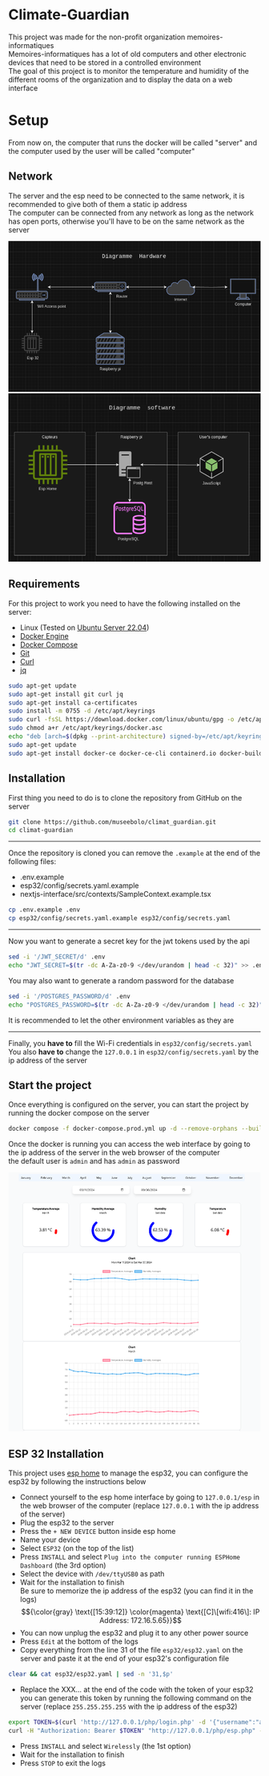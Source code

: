 [Info]: <> (
	All the information that are likely to need to be updated have a comment above them like this one
)
# Climate-Guardian
This project was made for the non-profit organization memoires-informatiques\
Memoires-informatiques has a lot of old computers and other electronic devices that need to be stored in a controlled environment\
The goal of this project is to monitor the temperature and humidity of the different rooms of the organization and to display the data on a web interface

# Setup
From now on, the computer that runs the docker will be called "server" and
the computer used by the user will be called "computer"

## Network
The server and the esp need to be connected to the same network, it is recommended to give both of them a static ip address\
The computer can be connected from any network as long as the network has open ports, otherwise you'll have to be on the same network as the server

![hardware](/.assets/hardware-diagram.png)\
![software](/.assets/software-diagram.png)

## Requirements
For this project to work you need to have the following installed on the server:
- Linux (Tested on [Ubuntu Server 22.04](https://ubuntu.com/download/server))
- [Docker Engine](https://docs.docker.com/engine/install/ubuntu/)
- [Docker Compose](https://docs.docker.com/compose/install/)
- [Git](https://git-scm.com/book/en/v2/Getting-Started-Installing-Git)
- [Curl](https://curl.se/download.html)
- [jq](https://stedolan.github.io/jq/download/)
```bash
sudo apt-get update
sudo apt-get install git curl jq 
sudo apt-get install ca-certificates
sudo install -m 0755 -d /etc/apt/keyrings
sudo curl -fsSL https://download.docker.com/linux/ubuntu/gpg -o /etc/apt/keyrings/docker.asc
sudo chmod a+r /etc/apt/keyrings/docker.asc
echo "deb [arch=$(dpkg --print-architecture) signed-by=/etc/apt/keyrings/docker.asc] https://download.docker.com/linux/ubuntu $(. /etc/os-release && echo "$VERSION_CODENAME") stable" | sudo tee /etc/apt/sources.list.d/docker.list > /dev/null
sudo apt-get update
sudo apt-get install docker-ce docker-ce-cli containerd.io docker-buildx-plugin docker-compose-plugin
```

## Installation
First thing you need to do is to clone the repository from GitHub on the server
```bash
git clone https://github.com/museebolo/climat_guardian.git
cd climat-guardian
```

---
[Info]: <> (
	This is the list of all the files that end with .example
)
Once the repository is cloned you can remove the `.example` at the end of the following files:
- .env.example
- esp32/config/secrets.yaml.example
- nextjs-interface/src/contexts/SampleContext.example.tsx
```bash
cp .env.example .env
cp esp32/config/secrets.yaml.example esp32/config/secrets.yaml
```

---
Now you want to generate a secret key for the jwt tokens used by the api
```bash
sed -i '/JWT_SECRET/d' .env
echo "JWT_SECRET=$(tr -dc A-Za-z0-9 </dev/urandom | head -c 32)" >> .env
```

You may also want to generate a random password for the database
```bash
sed -i '/POSTGRES_PASSWORD/d' .env
echo "POSTGRES_PASSWORD=$(tr -dc A-Za-z0-9 </dev/urandom | head -c 32)" >> .env
```

It is recommended to let the other environment variables as they are

---
Finally, you **have to** fill the Wi-Fi credentials in `esp32/config/secrets.yaml`\
You also **have to** change the `127.0.0.1` in `esp32/config/secrets.yaml` by the ip address of the server

## Start the project
Once everything is configured on the server, you can start the project by running the docker compose on the server
```bash
docker compose -f docker-compose.prod.yml up -d --remove-orphans --build
```
Once the docker is running you can access the web interface by going to the ip address of the server in the web browser of the computer\
the default user is `admin` and has `admin` as password

![web interface](/.assets/dashboard.png)

## ESP 32 Installation
This project uses [esp home](https://github.com/esphome/esphome) to manage the esp32, you can configure the esp32 by following the instructions below
- Connect yourself to the esp home interface by going to `127.0.0.1/esp` in the web browser of the computer (replace `127.0.0.1` with the ip address of the server)
- Plug the esp32 to the server
- Press the `+ NEW DEVICE` button inside esp home
- Name your device
- Select `ESP32` (on the top of the list)
- Press `INSTALL` and select `Plug into the computer running ESPHome Dashboard` (the 3rd option)
- Select the device with ``/dev/ttyUSB0`` as path
- Wait for the installation to finish\
Be sure to memorize the ip address of the esp32 (you can find it in the logs)
$${\color{gray} \text{[15:39:12]} \color{magenta} \text{[C]\[wifi:416\]:   IP Address: 172.16.5.65}}$$
- You can now unplug the esp32 and plug it to any other power source
- Press `Edit` at the bottom of the logs
- Copy everything from the line 31 of the file `esp32/esp32.yaml` on the server and paste it at the end of your esp32's configuration file
```bash
clear && cat esp32/esp32.yaml | sed -n '31,$p'
```
- Replace the XXX... at the end of the code with the token of your esp32\
you can generate this token by running the following command on the server (replace `255.255.255.255` with the ip address of the esp32)
```bash
export TOKEN=$(curl 'http://127.0.0.1/php/login.php' -d '{"username":"admin","password":"admin"}' -X POST | jq '.token' -r)
curl -H "Authorization: Bearer $TOKEN" "http://127.0.0.1/php/esp.php" -d '{"ip":"255.255.255.255"}' -X POST | jq '.token' -r
```
- Press `INSTALL` and select `Wirelessly` (the 1st option)
- Wait for the installation to finish
- Press `STOP` to exit the logs


